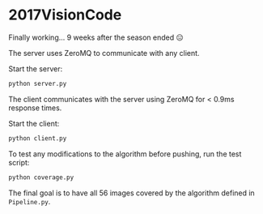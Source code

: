 # 2017VisionCode
Finally working... 9 weeks after the season ended :expressionless:

The server uses ZeroMQ to communicate with any client.

Start the server:

```bash
python server.py
```

The client communicates with the server using ZeroMQ for < 0.9ms response times.

Start the client:

```bash
python client.py
```

To test any modifications to the algorithm before pushing, run the test script:

```bash
python coverage.py
```

The final goal is to have all 56 images covered by the algorithm defined in `Pipeline.py`.
